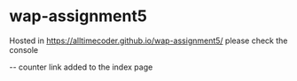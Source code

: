 # wap-assignment5
Hosted in https://alltimecoder.github.io/wap-assignment5/
please check the console

-- counter link added to the index page
